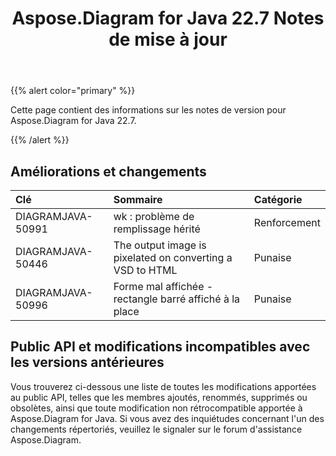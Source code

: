 ﻿---
title: Aspose.Diagram for Java 22.7 Notes de mise à jour
type: docs
weight: 21
url: /fr/java/aspose-diagram-for-java-22-7-release-notes/
---
{{% alert color="primary" %}}

Cette page contient des informations sur les notes de version pour Aspose.Diagram for Java 22.7.

{{% /alert %}}
## **Améliorations et changements**  ##

|**Clé**|**Sommaire**|**Catégorie**|
|:- |:- |:- |
|DIAGRAMJAVA-50991|wk : problème de remplissage hérité|Renforcement|
|DIAGRAMJAVA-50446|The output image is pixelated on converting a VSD to HTML|Punaise|
|DIAGRAMJAVA-50996|Forme mal affichée - rectangle barré affiché à la place|Punaise|

## **Public API et modifications incompatibles avec les versions antérieures**
Vous trouverez ci-dessous une liste de toutes les modifications apportées au public API, telles que les membres ajoutés, renommés, supprimés ou obsolètes, ainsi que toute modification non rétrocompatible apportée à Aspose.Diagram for Java. Si vous avez des inquiétudes concernant l'un des changements répertoriés, veuillez le signaler sur le forum d'assistance Aspose.Diagram.